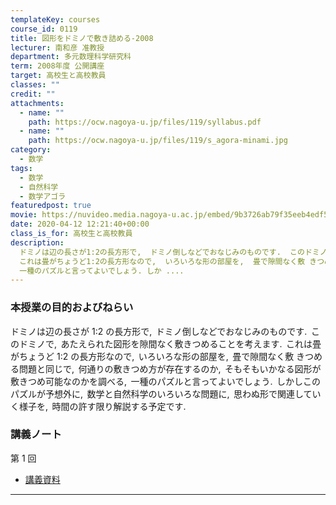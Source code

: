 ```yaml
---
templateKey: courses
course_id: 0119
title: 図形をドミノで敷き詰める-2008
lecturer: 南和彦 准教授
department: 多元数理科学研究科
term: 2008年度 公開講座
target: 高校生と高校教員
classes: ""
credit: ""
attachments:
  - name: ""
    path: https://ocw.nagoya-u.jp/files/119/syllabus.pdf
  - name: ""
    path: https://ocw.nagoya-u.jp/files/119/s_agora-minami.jpg
category:
  - 数学
tags:
  - 数学
  - 自然科学
  - 数学アゴラ
featuredpost: true
movie: https://nuvideo.media.nagoya-u.ac.jp/embed/9b3726ab79f35eeb4edf583d8a8c8e77326f1b0f
date: 2020-04-12 12:21:40+00:00
class_is_for: 高校生と高校教員
description:
  ドミノは辺の長さが1:2の長方形で,  ドミノ倒しなどでおなじみのものです.  このドミノで, あたえられた図形を隙間なく敷きつめることを考えます.
  これは畳がちょうど1:2の長方形なので,  いろいろな形の部屋を,  畳で隙間なく敷 きつめる問題と同じで,  何通りの敷きつめ方が存在するのか,  そもそもいかなる図形が敷きつめ可能なのかを調べる,
  一種のパズルと言ってよいでしょう. しか ....
---
```


### 本授業の目的およびねらい

ドミノは辺の長さが 1:2 の長方形で,  ドミノ倒しなどでおなじみのものです.  このドミノで,  あたえられた図形を隙間なく敷きつめることを考えます.  これは畳がちょうど 1:2 の長方形なので,  いろいろな形の部屋を,  畳で隙間なく敷 きつめる問題と同じで,  何通りの敷きつめ方が存在するのか,  そもそもいかなる図形が敷きつめ可能なのかを調べる,  一種のパズルと言ってよいでしょう.  しかしこのパズルが予想外に,  数学と自然科学のいろいろな問題に,  思わぬ形で関連していく様子を,  時間の許す限り解説する予定です.

### 講義ノート

第 1 回

- [講義資料](https://ocw.nagoya-u.jp/files/119/syllabus.pdf)

---
